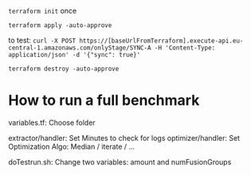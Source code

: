 `terraform init` once

`terraform apply -auto-approve`

to test: `curl -X POST https://[baseUrlFromTerraform].execute-api.eu-central-1.amazonaws.com/onlyStage/SYNC-A -H 'Content-Type: application/json' -d '{"sync": true}'`

`terraform destroy -auto-approve`

# How to run a full benchmark
variables.tf: Choose folder

extractor/handler: Set Minutes to check for logs
optimizer/handler: Set Optimization Algo: Median / iterate / ...

doTestrun.sh: Change two variables: amount and numFusionGroups